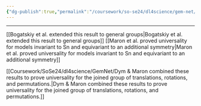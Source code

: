 ```yaml
---
{"dg-publish":true,"permalink":"/coursework/so-se24/dl4science/gem-net/universality-of-2-d-convolutional-networks/","noteIcon":""}
---
```


---
[[Bogatskiy et al.  extended this result to general groups\|Bogatskiy et al.  extended this result to general groups]]
[[Maron et al.  proved universality for models invariant to Sn and equivariant to an additional symmetry\|Maron et al.  proved universality for models invariant to Sn and equivariant to an additional symmetry]]

[[Coursework/SoSe24/dl4science/GemNet/Dym & Maron  combined these results to prove universality for the joined group of translations, rotations, and permutations.\|Dym & Maron  combined these results to prove universality for the joined group of translations, rotations, and permutations.]]